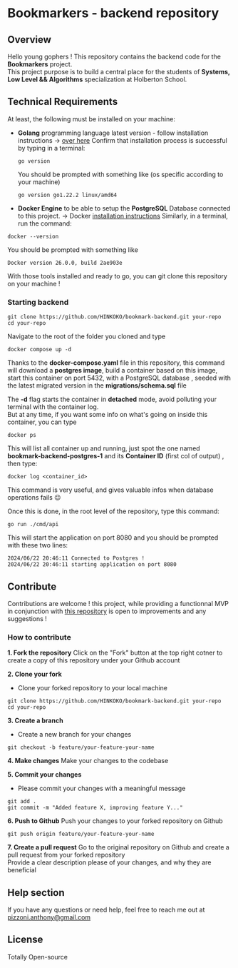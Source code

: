 # **Bookmarkers - backend repository**

## **Overview**

Hello young gophers ! This repository contains the backend code for the **Bookmarkers** project. <br>
This project purpose is to build a central place for the students of **Systems, Low Level && Algorithms** specialization at Holberton School.

## **Technical Requirements**

At least, the following must be installed on your machine:

- **Golang** programming language latest version - follow installation instructions -> [over here](https://go.dev/doc/install)
  Confirm that installation process is successful by typing in a terminal:
  ```
  go version
  ```
  You should be prompted with something like (os specific according to your machine)
  ```
  go version go1.22.2 linux/amd64
  ```
- **Docker Engine** to be able to setup the **PostgreSQL** Database connected to this project. -> Docker [installation instructions](https://docs.docker.com/engine/install/)
  Similarly, in a terminal, run the command:

```
docker --version
```

You should be prompted with something like

```
Docker version 26.0.0, build 2ae903e
```

With those tools installed and ready to go, you can git clone this repository on your machine !

### **Starting backend**

```
git clone https://github.com/HINKOKO/bookmark-backend.git your-repo
cd your-repo
```

Navigate to the root of the folder you cloned and type

```
docker compose up -d
```

Thanks to the **docker-compose.yaml** file in this repository, this command will download a **postgres image**, build a container
based on this image, start this container on port 5432, with a PostgreSQL database , seeded with the latest migrated version in the **migrations/schema.sql** file

<quote>The **-d** flag starts the container in **detached** mode, avoid polluting your terminal with the container log. <br>
But at any time, if you want some info on what's going on inside this container, you can type

```
docker ps
```

This will list all container up and running, just spot the one named **bookmark-backend-postgres-1** and its **Container ID** (first col of output) , then type:

```
docker log <container_id>
```

This command is very useful, and gives valuable infos when database operations fails :wink:

</quote>

Once this is done, in the root level of the repository, type this command:

```
go run ./cmd/api
```

This will start the application on port 8080 and you should be prompted with these two lines:

```
2024/06/22 20:46:11 Connected to Postgres !
2024/06/22 20:46:11 starting application on port 8080
```

## **Contribute**

Contributions are welcome ! this project, while providing a functionnal MVP in conjunction with [this repository](https://github.com/HINKOKO/bookmarkers-client) is open to improvements and any suggestions ! <br>

### **How to contribute**

**1. Fork the repository**
Click on the "Fork" button at the top right cotner to create a copy of this repository under your Github account

**2. Clone your fork**

- Clone your forked repository to your local machine

```
git clone https://github.com/HINKOKO/bookmark-backend.git your-repo
cd your-repo
```

**3. Create a branch**

- Create a new branch for your changes

```
git checkout -b feature/your-feature-your-name
```

**4. Make changes**
Make your changes to the codebase

**5. Commit your changes**

- Please commit your changes with a meaningful message

```
git add .
git commit -m "Added feature X, improving feature Y..."
```

**6. Push to Github**
Push your changes to your forked repository on Github

```
git push origin feature/your-feature-your-name
```

**7. Create a pull request**
Go to the original repository on Github and create a pull request from your forked repository <br>
Provide a clear description please of your changes, and why they are beneficial

## **Help section**

If you have any questions or need help, feel free to reach me out at pizzoni.anthony@gmail.com

## **License**

Totally Open-source
